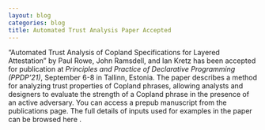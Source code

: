 ```yaml
---
layout: blog
categories: blog
title: Automated Trust Analysis Paper Accepted
---
```


“Automated Trust Analysis of Copland Specifications for Layered
Attestation” by Paul Rowe, John Ramsdell, and Ian Kretz has been
accepted for publication at *Principles and Practice of Declarative
Programming (PPDP’21)*, September 6-8 in Tallinn, Estonia. The paper
describes a method for analyzing trust properties of Copland phrases,
allowing analysts and designers to evaluate the strength of a Copland
phrase in the presence of an active adversary. You can access a prepub
manuscript from the publications page. The full details of inputs used
for examples in the paper can be browsed here [](https://copland-lang.org/resources/chase/ppdp/README). 

